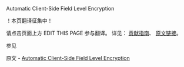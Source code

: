  Automatic Client-Side Field Level Encryption

 ！本页翻译征集中！

请点击页面上方 EDIT THIS PAGE 参与翻译。
详见：
[贡献指南]( https://github.com/JinMuInfo/MongoDB-Manual-zh/blob/master/CONTRIBUTING.md )、
[原文链接](  https://docs.mongodb.com/manual/core/security-automatic-client-side-encryption/  )。

 参见

原文 - [Automatic Client-Side Field Level Encryption]( https://docs.mongodb.com/manual/core/security-automatic-client-side-encryption/ )

